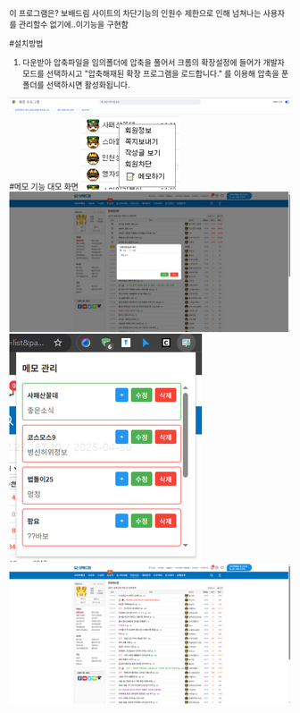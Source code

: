이 프로그램은?
보배드림 사이트의 차단기능의 인원수 제한으로 인해 넘쳐나는 사용자를 관리할수 없기에..이기능을 구현함

#설치방법
1. 다운받아 압축파일을 임의폴더에 압축을 풀어서 크롬의 확장설정에 들어가 개발자 모드를 선택하시고 "압축해재된 확장 프로그램을 로드합니다." 를 이용해 압축을 푼 폴더를 선택하시면 활성화됩니다.
<img alt="확장프로그램설치.PNG" src="https://github.com/cji82/bobaedream_moniter/blob/main/%ED%99%95%EC%9E%A5%ED%94%84%EB%A1%9C%EA%B7%B8%EB%9E%A8%EC%84%A4%EC%B9%98.PNG?raw=true" data-hpc="true" class="Box-sc-g0xbh4-0 fzFXnm">
#메모 기능 대모 화면
<img alt="메모등록.PNG" src="https://github.com/cji82/bobaedream_moniter/blob/main/%EB%A9%94%EB%AA%A8%EB%93%B1%EB%A1%9D.PNG?raw=true" data-hpc="true" class="Box-sc-g0xbh4-0 fzFXnm">
<img alt="메모내용등록.png" src="https://github.com/cji82/bobaedream_moniter/blob/main/%EB%A9%94%EB%AA%A8%EB%82%B4%EC%9A%A9%EB%93%B1%EB%A1%9D.png?raw=true" data-hpc="true" class="Box-sc-g0xbh4-0 fzFXnm">
<img alt="메모관리.png" src="https://github.com/cji82/bobaedream_moniter/blob/main/%EB%A9%94%EB%AA%A8%EA%B4%80%EB%A6%AC.png?raw=true" data-hpc="true" class="Box-sc-g0xbh4-0 fzFXnm">
<img alt="메모사용자.png" src="https://github.com/cji82/bobaedream_moniter/blob/main/%EB%A9%94%EB%AA%A8%EC%82%AC%EC%9A%A9%EC%9E%90.png?raw=true" data-hpc="true" class="Box-sc-g0xbh4-0 fzFXnm">
